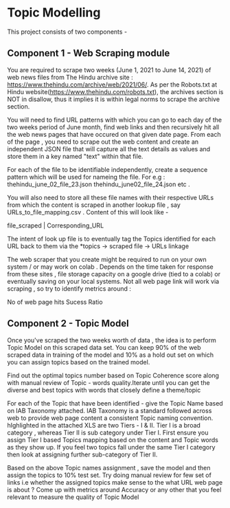 # Topic Modelling

This project consists of two components -

## Component 1 - Web Scraping module

You are required to scrape two weeks (June 1, 2021 to June 14, 2021) of web news files from The Hindu archive site : https://www.thehindu.com/archive/web/2021/06/. As per the Robots.txt at Hindu website(https://www.thehindu.com/robots.txt), the archives section is NOT in disallow, thus it implies it is within legal norms to scrape the archive section.

You will need to find URL patterns with which you can go to each day of the two weeks period of June month, find web links and then recursively hit all the web news pages that have occured on that given date page. From each of the page , you need to scrape out the web content and create an independent JSON file that will capture all the text details as values and store them in a key named "text" within that file.

For each of the file to be identifiable independently, create a sequence pattern which will be used for nameing the file. For e.g : thehindu_june_02_file_23.json thehindu_june02_file_24.json etc .

You will also need to store all these file names with their respective URLs from which the content is scraped in another lookup file , say URLs_to_file_mapping.csv . Content of this will look like -

file_scraped | Corresponding_URL

The intent of look up file is to eventually tag the Topics identified for each URL back to them via the *topics -> scraped file -> URLs linkage

The web scraper that you create might be required to run on your own system / or may work on colab . Depends on the time taken for response from these sites , file storage capacity on a google drive (tied to a colab) or eventually saving on your local systems. Not all web page link will work via scraping , so try to identify metrics around :

No of web page hits
Sucess Ratio

## Component 2 - Topic Model

Once you've scraped the two weeks worth of data , the idea is to perform Topic Model on this scraped data set. You can keep 90% of the web scraped data in training of the model and 10% as a hold out set on which you can assign topics based on the trained model.

Find out the optimal topics number based on Topic Coherence score along with manual review of Topic - words quality.Iterate until you can get the diverse and best topics with words that closely define a theme/topic

For each of the Topic that have been identified - give the Topic Name based on IAB Taxonomy attached. IAB Taxonomy is a standard followed across web to provide web page content a consistent Topic naming convention. hIghlighted in the attached XLS are two Tiers - I & II. Tier I is a broad category , whereas Tier II is sub category under Tier I. First ensure you assign Tier I based Topics mapping based on the content and Topic words as they show up. If you feel two topics fall under the same Tier I category then look at assigning further sub-category of Tier II.

Based on the above Topic names assignment , save the model and then assign the topics to 10% test set. Try doing manual review for few set of links i.e whether the assigned topics make sense to the what URL web page is about ? Come up with metrics around Accuracy or any other that you feel relevant to measure the quality of Topic Model
